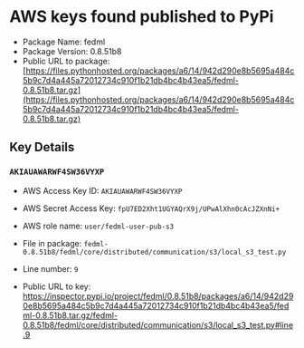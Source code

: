 # AWS keys found published to PyPi

* Package Name: fedml
* Package Version: 0.8.51b8
* Public URL to package: [https://files.pythonhosted.org/packages/a6/14/942d290e8b5695a484c5b9c7d4a445a72012734c910f1b21db4bc4b43ea5/fedml-0.8.51b8.tar.gz](https://files.pythonhosted.org/packages/a6/14/942d290e8b5695a484c5b9c7d4a445a72012734c910f1b21db4bc4b43ea5/fedml-0.8.51b8.tar.gz)

## Key Details

### `AKIAUAWARWF4SW36VYXP`

* AWS Access Key ID: `AKIAUAWARWF4SW36VYXP`
* AWS Secret Access Key: `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` 
* AWS role name: `user/fedml-user-pub-s3`
* File in package: `fedml-0.8.51b8/fedml/core/distributed/communication/s3/local_s3_test.py`
* Line number: `9`

* Public URL to key: https://inspector.pypi.io/project/fedml/0.8.51b8/packages/a6/14/942d290e8b5695a484c5b9c7d4a445a72012734c910f1b21db4bc4b43ea5/fedml-0.8.51b8.tar.gz/fedml-0.8.51b8/fedml/core/distributed/communication/s3/local_s3_test.py#line.9


